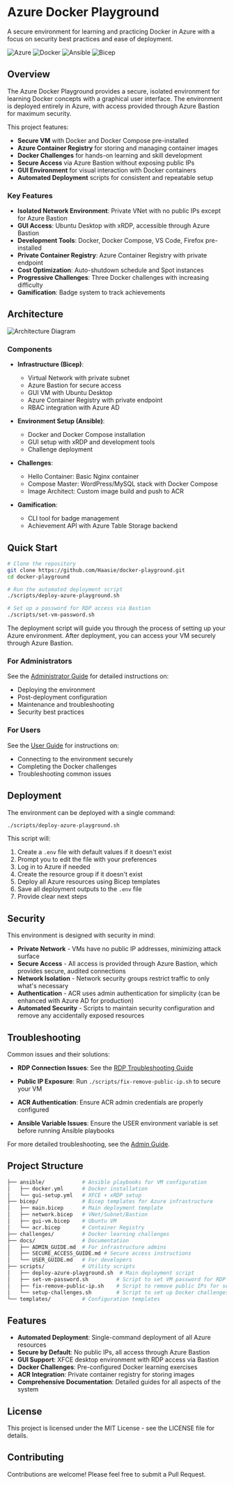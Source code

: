 # Azure Docker Playground

A secure environment for learning and practicing Docker in Azure with a focus on security best practices and ease of deployment.

![Azure](https://img.shields.io/badge/azure-%230072C6.svg?style=for-the-badge&logo=microsoftazure&logoColor=white)
![Docker](https://img.shields.io/badge/docker-%230db7ed.svg?style=for-the-badge&logo=docker&logoColor=white)
![Ansible](https://img.shields.io/badge/ansible-%231A1918.svg?style=for-the-badge&logo=ansible&logoColor=white)
![Bicep](https://img.shields.io/badge/bicep-%23000000.svg?style=for-the-badge&logo=microsoftazure&logoColor=white)

## Overview

The Azure Docker Playground provides a secure, isolated environment for learning Docker concepts with a graphical user interface. The environment is deployed entirely in Azure, with access provided through Azure Bastion for maximum security.

This project features:

- **Secure VM** with Docker and Docker Compose pre-installed
- **Azure Container Registry** for storing and managing container images
- **Docker Challenges** for hands-on learning and skill development
- **Secure Access** via Azure Bastion without exposing public IPs
- **GUI Environment** for visual interaction with Docker containers
- **Automated Deployment** scripts for consistent and repeatable setup

### Key Features

- **Isolated Network Environment**: Private VNet with no public IPs except for Azure Bastion
- **GUI Access**: Ubuntu Desktop with xRDP, accessible through Azure Bastion
- **Development Tools**: Docker, Docker Compose, VS Code, Firefox pre-installed
- **Private Container Registry**: Azure Container Registry with private endpoint
- **Cost Optimization**: Auto-shutdown schedule and Spot instances
- **Progressive Challenges**: Three Docker challenges with increasing difficulty
- **Gamification**: Badge system to track achievements

## Architecture

![Architecture Diagram](docs/SCREENSHOTS/architecture.png)

### Components

- **Infrastructure (Bicep)**:
  - Virtual Network with private subnet
  - Azure Bastion for secure access
  - GUI VM with Ubuntu Desktop
  - Azure Container Registry with private endpoint
  - RBAC integration with Azure AD

- **Environment Setup (Ansible)**:
  - Docker and Docker Compose installation
  - GUI setup with xRDP and development tools
  - Challenge deployment

- **Challenges**:
  - Hello Container: Basic Nginx container
  - Compose Master: WordPress/MySQL stack with Docker Compose
  - Image Architect: Custom image build and push to ACR

- **Gamification**:
  - CLI tool for badge management
  - Achievement API with Azure Table Storage backend

## Quick Start

```bash
# Clone the repository
git clone https://github.com/Haasie/docker-playground.git
cd docker-playground

# Run the automated deployment script
./scripts/deploy-azure-playground.sh

# Set up a password for RDP access via Bastion
./scripts/set-vm-password.sh
```

The deployment script will guide you through the process of setting up your Azure environment. After deployment, you can access your VM securely through Azure Bastion.

### For Administrators

See the [Administrator Guide](docs/ADMIN_GUIDE.md) for detailed instructions on:
- Deploying the environment
- Post-deployment configuration
- Maintenance and troubleshooting
- Security best practices

### For Users

See the [User Guide](docs/USER_GUIDE.md) for instructions on:
- Connecting to the environment securely
- Completing the Docker challenges
- Troubleshooting common issues

## Deployment

The environment can be deployed with a single command:

```bash
./scripts/deploy-azure-playground.sh
```

This script will:

1. Create a `.env` file with default values if it doesn't exist
2. Prompt you to edit the file with your preferences
3. Log in to Azure if needed
4. Create the resource group if it doesn't exist
5. Deploy all Azure resources using Bicep templates
6. Save all deployment outputs to the `.env` file
7. Provide clear next steps

## Security

This environment is designed with security in mind:

- **Private Network** - VMs have no public IP addresses, minimizing attack surface
- **Secure Access** - All access is provided through Azure Bastion, which provides secure, audited connections
- **Network Isolation** - Network security groups restrict traffic to only what's necessary
- **Authentication** - ACR uses admin authentication for simplicity (can be enhanced with Azure AD for production)
- **Automated Security** - Scripts to maintain security configuration and remove any accidentally exposed resources

## Troubleshooting

Common issues and their solutions:

- **RDP Connection Issues**: See the [RDP Troubleshooting Guide](docs/SECURE_ACCESS_GUIDE.md#common-rdp-issues)

- **Public IP Exposure**: Run `./scripts/fix-remove-public-ip.sh` to secure your VM

- **ACR Authentication**: Ensure ACR admin credentials are properly configured

- **Ansible Variable Issues**: Ensure the USER environment variable is set before running Ansible playbooks

For more detailed troubleshooting, see the [Admin Guide](docs/ADMIN_GUIDE.md#troubleshooting).

## Project Structure

```bash
├── ansible/            # Ansible playbooks for VM configuration
│   ├── docker.yml      # Docker installation
│   └── gui-setup.yml   # XFCE + xRDP setup
├── bicep/              # Bicep templates for Azure infrastructure
│   ├── main.bicep      # Main deployment template
│   ├── network.bicep   # VNet/Subnet/Bastion
│   ├── gui-vm.bicep    # Ubuntu VM
│   └── acr.bicep       # Container Registry
├── challenges/         # Docker learning challenges
├── docs/               # Documentation
│   ├── ADMIN_GUIDE.md  # For infrastructure admins
│   ├── SECURE_ACCESS_GUIDE.md # Secure access instructions
│   └── USER_GUIDE.md   # For developers
├── scripts/            # Utility scripts
│   ├── deploy-azure-playground.sh  # Main deployment script
│   ├── set-vm-password.sh         # Script to set VM password for RDP
│   ├── fix-remove-public-ip.sh    # Script to remove public IPs for security
│   └── setup-challenges.sh        # Script to set up Docker challenges
└── templates/          # Configuration templates
```

## Features

- **Automated Deployment**: Single-command deployment of all Azure resources
- **Secure by Default**: No public IPs, all access through Azure Bastion
- **GUI Support**: XFCE desktop environment with RDP access via Bastion
- **Docker Challenges**: Pre-configured Docker learning exercises
- **ACR Integration**: Private container registry for storing images
- **Comprehensive Documentation**: Detailed guides for all aspects of the system

## License

This project is licensed under the MIT License - see the LICENSE file for details.

## Contributing

Contributions are welcome! Please feel free to submit a Pull Request.
